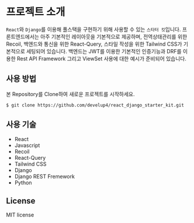 # 프로젝트 소개
`React`와 `Django`를 이용해 풀스택을 구현하기 위해 사용할 수 있는 `스타터 킷`입니다. 프론트엔드에서는 아주 기본적인 레이아웃을 기본적으로 제공하며, 전역상태관리를 위한 Recoil, 백엔드와 통신을 위한 React-Query, 스타일 작성을 위한 Tailwind CSS가 기본적으로 세팅되어 있습니다. 백엔드는 JWT를 이용한 기본적인 인증기능과 DRF를 이용한 Rest API Framework 그리고 ViewSet 사용에 대한 예시가 준비되어 있습니다.

## 사용 방법
본 Repository를 Clone하여 새로운 프로젝트를 시작하세요.

```shell
$ git clone https://github.com/develup4/react_django_starter_kit.git
```

## 사용 기술
- React
- Javascript
- Recoil
- React-Query
- Tailwind CSS
- Django
- Django REST Fremework
- Python

## License
MIT license
